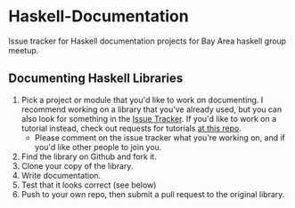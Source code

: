 # Haskell-Documentation
Issue tracker for Haskell documentation projects for Bay Area haskell group meetup.

## Documenting Haskell Libraries

1. Pick a project or module that you'd like to work on documenting. I recommend working on a library that you've already used, but you can also look for something in the [Issue Tracker](https://github.com/MaxGabriel/Haskell-Documentation/issues). If you'd like to work on a tutorial instead, check out requests for tutorials [at this repo](https://github.com/parsonsmatt/hasktuts).
	* Please comment on the issue tracker what you're working on, and if you'd like other people to join you.
2. Find the library on Github and fork it.
3. Clone your copy of the library.
4. Write documentation.
5. Test that it looks correct (see below)
6. Push to your own repo, then submit a pull request to the original library.
